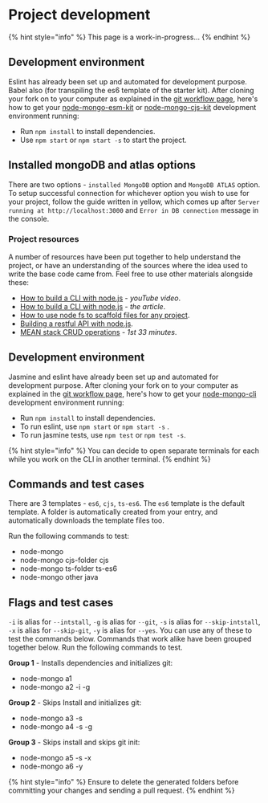 # Project development

{% hint style="info" %}
This page is a work-in-progress...
{% endhint %}

## Development environment

Eslint has already been set up and automated for development purpose. Babel also \(for transpiling the es6 template of the starter kit\). After cloning your fork on to your computer as explained in the [git workflow page](https://code-collabo.gitbook.io/docs/contributor-guide/git-workflow), here's how to get your [node-mongo-esm-kit](https://github.com/code-collabo/node-mongo-esm-kit) or [node-mongo-cjs-kit](https://github.com/code-collabo/node-mongo-cjs-kit) development environment running:

* Run `npm install` to install dependencies.
* Use `npm start` or `npm start -s` to start the project.

## Installed mongoDB and atlas options

There are two options - `installed MongoDB` option and `MongoDB ATLAS` option. To setup successful connection for whichever option you wish to use for your project, follow the guide written in yellow, which comes up after `Server running at http://localhost:3000` and `Error in DB connection` message in the console.

### Project resources

A number of resources have been put together to help understand the project, or have an understanding of the sources where the idea used to write the base code came from. Feel free to use other materials alongside these:

* [How to build a CLI with node.js](https://youtu.be/s2h28p4s-Xs) - _youTube video_.
* [How to build a CLI with node.js](https://www.twilio.com/blog/how-to-build-a-cli-with-node-js) - _the article_.
* [How to use node fs to scaffold files for any project](https://youtu.be/U9lSmRBPqFY).
* [Building a restful API with node.js](https://academind.com/tutorials/building-a-restful-api-with-nodejs/).
* [MEAN stack CRUD operations](https://youtu.be/UYh6EvpQquw) - _1st 33 minutes_.

## Development environment

Jasmine and eslint have already been set up and automated for development purpose. After cloning your fork on to your computer as explained in the [git workflow page](https://code-collabo.gitbook.io/docs/contributor-guide/git-workflow), here's how to get your [node-mongo-cli](https://github.com/code-collabo/node-mongo-cli) development environment running:

* Run `npm install` to install dependencies.
* To run eslint, use `npm start` or `npm start -s` .
* To run jasmine tests, use `npm test` or `npm test -s`. 

{% hint style="info" %}
You can decide to open separate terminals for each while you work on the CLI in another terminal.
{% endhint %}

## Commands and test cases

There are 3 templates - `es6`, `cjs`, `ts-es6`. The `es6` template is the default template. A folder is automatically created from your entry, and automatically downloads the template files too.

Run the following commands to test:

* node-mongo
* node-mongo cjs-folder cjs
* node-mongo ts-folder ts-es6
* node-mongo other java

## Flags and test cases

`-i` is alias for `--intstall`, `-g` is alias for `--git`, `-s` is alias for `--skip-intstall`, `-x` is alias for `--skip-git`, `-y` is alias for `--yes`. You can use any of these to test the commands below. Commands that work alike have been grouped together below. Run the following commands to test.

**Group 1** - Installs dependencies and initializes git:

* node-mongo a1
* node-mongo a2 -i -g

**Group 2** - Skips Install and initializes git:

* node-mongo a3 -s
* node-mongo a4 -s -g

**Group 3** - Skips install and skips git init:

* node-mongo a5 -s -x
* node-mongo a6 -y 

{% hint style="info" %}
Ensure to delete the generated folders before committing your changes and sending a pull request.
{% endhint %}


